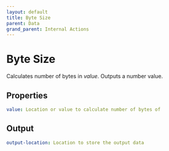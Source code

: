 ```yaml
---
layout: default
title: Byte Size
parent: Data
grand_parent: Internal Actions
---
```

# Byte Size

Calculates number of bytes in <em>value</em>. Outputs a number value.

## Properties
```yaml
value: Location or value to calculate number of bytes of
```

## Output
```yaml
output-location: Location to store the output data
```